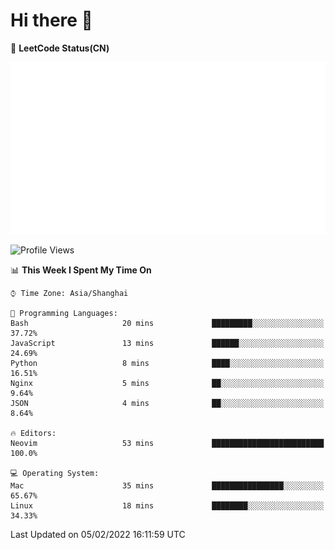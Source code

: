 # Hi there 👋

📝 **LeetCode Status(CN)**

![wsmbsbbz's LeetCode status](https://github.com/wsmbsbbz/wsmbsbbz/blob/main/status.svg)

<!--
**wsmbsbbz/wsmbsbbz** is a ✨ _special_ ✨ repository because its `README.md` (this file) appears on your GitHub profile.

Here are some ideas to get you started:

- 🔭 I’m currently working on ...
- 🌱 I’m currently learning ...
- 👯 I’m looking to collaborate on ...
- 🤔 I’m looking for help with ...
- 💬 Ask me about ...
- 📫 How to reach me: ...
- 😄 Pronouns: ...
- ⚡ Fun fact: ...
-->
<!--START_SECTION:waka-->
![Profile Views](http://img.shields.io/badge/Profile%20Views-5-blue)

📊 **This Week I Spent My Time On** 

```text
⌚︎ Time Zone: Asia/Shanghai

💬 Programming Languages: 
Bash                     20 mins             █████████░░░░░░░░░░░░░░░░   37.72% 
JavaScript               13 mins             ██████░░░░░░░░░░░░░░░░░░░   24.69% 
Python                   8 mins              ████░░░░░░░░░░░░░░░░░░░░░   16.51% 
Nginx                    5 mins              ██░░░░░░░░░░░░░░░░░░░░░░░   9.64% 
JSON                     4 mins              ██░░░░░░░░░░░░░░░░░░░░░░░   8.64%

🔥 Editors: 
Neovim                   53 mins             █████████████████████████   100.0%

💻 Operating System: 
Mac                      35 mins             ████████████████░░░░░░░░░   65.67% 
Linux                    18 mins             ████████░░░░░░░░░░░░░░░░░   34.33%

```


 Last Updated on 05/02/2022 16:11:59 UTC
<!--END_SECTION:waka-->

